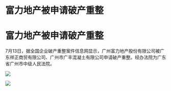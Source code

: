 # 富力地产被申请破产重整

# 富力地产被申请破产重整

7月13日，据全国企业破产重整案件信息网显示，广州富力地产股份有限公司被广东祥正商贸有限公司、广州市广丰混凝土有限公司申请破产重整。经办法院为广东省广州市中级人民法院。

![](https://inews.gtimg.com/om_bt/O3BV8RtXa232eGB8si-9KBVp7QqMmy1bwePyMlJwfXI5kAA/1000)

![](https://inews.gtimg.com/om_bt/Omrj3-mMi_lxjyvXksUkHr4GMBOy1FXfgU3-5UwBcjQvsAA/1000)

